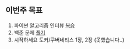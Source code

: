 ## 이번주 목표

1. 파이썬 알고리즘 인터뷰 [복습](https://github.com/PARKINHYO/algorithm-interview-snippet/commits/master)
2. 백준 문제 [풀기](https://github.com/PARKINHYO/Algorithm/commits/master)
3. 시작하세요 도커/쿠버네티스 1장, 2장 (못했습니다..) 